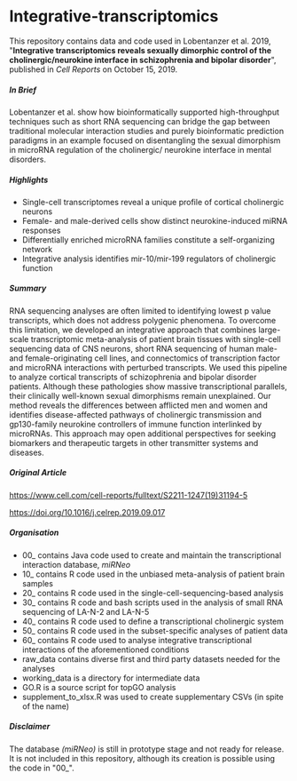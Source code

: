 # Integrative-transcriptomics
This repository contains data and code used in Lobentanzer et al. 2019, "**Integrative transcriptomics reveals sexually dimorphic control of the cholinergic/neurokine interface in schizophrenia and bipolar disorder**", published in *Cell Reports* on October 15, 2019.
##### In Brief
Lobentanzer et al. show how bioinformatically supported high-throughput techniques such as short RNA sequencing can bridge the gap between traditional molecular interaction studies and purely bioinformatic prediction paradigms in an example focused on disentangling the sexual dimorphism in microRNA regulation of the cholinergic/ neurokine interface in mental disorders.
##### Highlights
+ Single-cell transcriptomes reveal a unique profile of cortical cholinergic neurons
+ Female- and male-derived cells show distinct neurokine-induced miRNA responses
+ Differentially enriched microRNA families constitute a self-organizing network
+ Integrative analysis identifies mir-10/mir-199 regulators of cholinergic function
##### Summary
RNA sequencing analyses are often limited to identifying lowest p value transcripts, which does not address polygenic phenomena. To overcome this limitation, we developed an integrative approach that combines large-scale transcriptomic meta-analysis of patient brain tissues with single-cell sequencing data of CNS neurons, short RNA sequencing of human male- and female-originating cell lines, and connectomics of transcription factor and microRNA interactions with perturbed transcripts. We used this pipeline to analyze cortical transcripts of schizophrenia and bipolar disorder patients. Although these pathologies show massive transcriptional parallels, their clinically well-known sexual dimorphisms remain unexplained. Our method reveals the differences between afflicted men and women and identifies disease-affected pathways of cholinergic transmission and gp130-family neurokine controllers of immune function interlinked by microRNAs. This approach may open additional perspectives for seeking biomarkers and therapeutic targets in other transmitter systems and diseases.
##### Original Article
https://www.cell.com/cell-reports/fulltext/S2211-1247(19)31194-5

https://doi.org/10.1016/j.celrep.2019.09.017
##### Organisation
+ 00_ contains Java code used to create and maintain the transcriptional interaction database, *miRNeo*
+ 10_ contains R code used in the unbiased meta-analysis of patient brain samples
+ 20_ contains R code used in the single-cell-sequencing-based analysis 
+ 30_ contains R code and bash scripts used in the analysis of small RNA sequencing of LA-N-2 and LA-N-5
+ 40_ contains R code used to define a transcriptional cholinergic system
+ 50_ contains R code used in the subset-specific analyses of patient data
+ 60_ contains R code used to analyse integrative transcriptional interactions of the aforementioned conditions
+ raw_data contains diverse first and third party datasets needed for the analyses
+ working_data is a directory for intermediate data
+ GO.R is a source script for topGO analysis
+ supplement_to_xlsx.R was used to create supplementary CSVs (in spite of the name)
##### Disclaimer
The database *(miRNeo)* is still in prototype stage and not ready for release. It is not included in this repository, although its creation is possible using the code in "00_".
